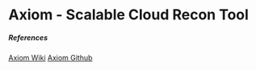 # Axiom - Scalable Cloud Recon Tool

##### References
[Axiom Wiki](https://github.com/pry0cc/axiom/wiki)
[Axiom Github](https://github.com/pry0cc/axiom)